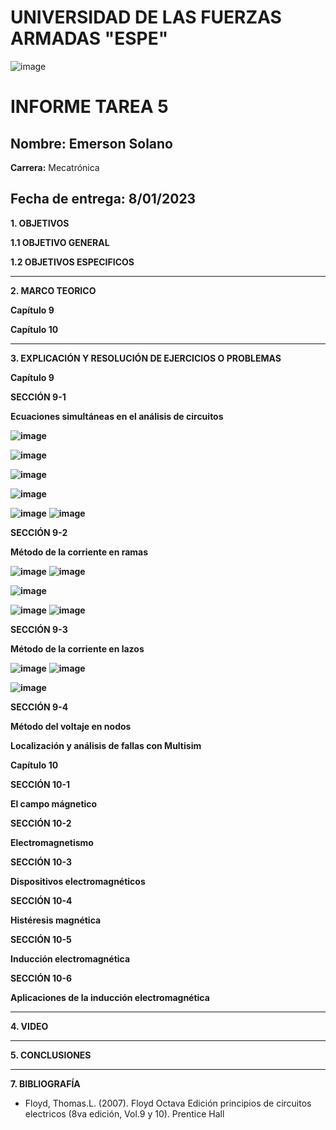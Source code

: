 # UNIVERSIDAD DE LAS FUERZAS ARMADAS "ESPE"
![image](https://user-images.githubusercontent.com/116772918/200762591-a164d8db-c02e-4269-8bb4-0bc4c810d79f.png)

# INFORME TAREA 5

**Nombre:** Emerson Solano
-
**Carrera:** Mecatrónica

**Fecha de entrega:** 8/01/2023
--------------------------------------------------------------------------------------------------------------------------------------------------------------------------------------------------------------------------------------------------------------------
**1. OBJETIVOS**

**1.1  OBJETIVO GENERAL**

**1.2  OBJETIVOS ESPECIFICOS**


--------------------------------------------------------------------------------------------------------------------------------------------------------------------------------------------------------------------------------------------------------------------

**2. MARCO TEORICO**

**Capítulo 9**


**Capítulo 10**



--------------------------------------------------------------------------------------------------------------------------------------------------------------------------------------------------------------------------------------------------------------------

**3. EXPLICACIÓN Y RESOLUCIÓN DE EJERCICIOS O PROBLEMAS**

**Capítulo 9**

**SECCIÓN 9-1**

**Ecuaciones simultáneas en el análisis de circuitos**

**![image](https://user-images.githubusercontent.com/116835707/210093422-9c06b8c1-0431-4dc0-8f89-da3aab1b7867.png)**

**![image](https://user-images.githubusercontent.com/116835707/210093468-c27ab4b8-e975-4542-9d13-4cacad70e97d.png)**

**![image](https://user-images.githubusercontent.com/116835707/210093504-687b99c7-ec13-4fe6-8922-9e92c89e6235.png)**

**![image](https://user-images.githubusercontent.com/116835707/210093537-323d690e-be8c-4a23-8a8f-4727ec1dc23e.png)**

**![image](https://user-images.githubusercontent.com/116835707/210093596-ff4c54b7-0172-4020-bb19-8cf73abde974.png)**
**![image](https://user-images.githubusercontent.com/116835707/210093632-eadbdbd0-c183-4c38-8334-62ee344fec93.png)**

**SECCIÓN 9-2**

**Método de la corriente en ramas**

**![image](https://user-images.githubusercontent.com/116835707/210093697-dfe075d9-3c2e-4673-9a73-8130c61333fc.png)**
**![image](https://user-images.githubusercontent.com/116835707/210093737-ed852988-d3d2-4d83-a6eb-0b362d804226.png)**

**![image](https://user-images.githubusercontent.com/116835707/210093774-39a0e6e8-acfa-4af4-a5df-1d298a23ea1b.png)**

**![image](https://user-images.githubusercontent.com/116835707/210093816-3e15cd31-bd02-457d-afd6-fb8b592b8084.png)**
**![image](https://user-images.githubusercontent.com/116835707/210093866-09f3aaea-9cd4-4970-9b20-992bfce62e8b.png)**

**SECCIÓN 9-3**

**Método de la corriente en lazos**

**![image](https://user-images.githubusercontent.com/116835707/210093922-9a3252cc-c03f-4c2e-9905-d7cdf43dab65.png)**
**![image](https://user-images.githubusercontent.com/116835707/210093952-566981b8-db8b-477d-8261-0461cd4c2b43.png)**

**![image](https://user-images.githubusercontent.com/116835707/210094016-57acb1ca-9ee4-4df7-b8a2-386e06352d3f.png)**



**SECCIÓN 9-4**

**Método del voltaje en nodos**

**Localización y análisis de fallas con Multisim**

**Capítulo 10**

**SECCIÓN 10-1**

**El campo mágnetico**

**SECCIÓN 10-2**

**Electromagnetismo**

**SECCIÓN 10-3**

**Dispositivos electromagnéticos**

**SECCIÓN 10-4**

**Histéresis magnética**

**SECCIÓN 10-5**

**Inducción electromagnética**

**SECCIÓN 10-6**

**Aplicaciones de la inducción electromagnética**

--------------------------------------------------------------------------------------------------------------------------------------------------------------------------------------------------------------------------------------------------------------------

**4. VIDEO**

--------------------------------------------------------------------------------------------------------------------------------------------------------------------------------------------------------------------------------------------------------------------

**5. CONCLUSIONES**


--------------------------------------------------------------------------------------------------------------------------------------------------------------------------------------------------------------------------------------------------------------------

**7. BIBLIOGRAFÍA**

* Floyd, Thomas.L. (2007). Floyd Octava Edición principios de circuitos electricos (8va edición, Vol.9 y 10). Prentice Hall

